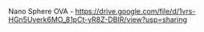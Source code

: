 Nano Sphere OVA - https://drive.google.com/file/d/1vrs-HGn5Uverk6MO_81pCt-yR8Z-DBIR/view?usp=sharing 
